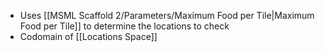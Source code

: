 - Uses [[MSML Scaffold 2/Parameters/Maximum Food per Tile|Maximum Food per Tile]] to determine the locations to check
- Codomain of [[Locations Space]]
